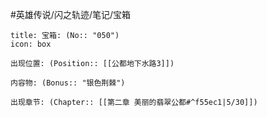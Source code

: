 #英雄传说/闪之轨迹/笔记/宝箱
```ad-quote
title: 宝箱: (No:: "050")
icon: box

出现位置: (Position:: [[公都地下水路3]])

内容物: (Bonus:: "银色荆棘")

出现章节: (Chapter:: [[第二章 美丽的翡翠公都#^f55ec1|5/30]])

```
